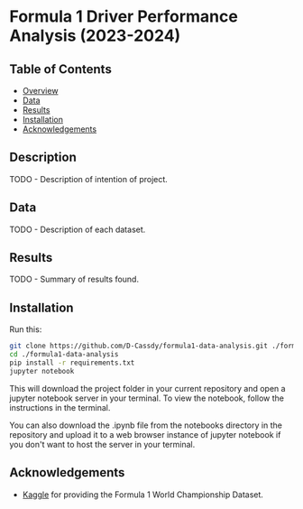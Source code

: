 # Formula 1 Driver Performance Analysis (2023-2024)

## Table of Contents

- [Overview](#Description)
- [Data](#Data)
- [Results](#Results)
- [Installation](Installation)
- [Acknowledgements](Acknowledgements)

## Description 
TODO - Description of intention of project.

## Data
TODO - Description of each dataset.

## Results
TODO - Summary of results found.

## Installation
Run this:
```bash
git clone https://github.com/D-Cassdy/formula1-data-analysis.git ./formula1-data-analysis
cd ./formula1-data-analysis
pip install -r requirements.txt
jupyter notebook
```
This will download the project folder in your current repository and open a jupyter notebook server in your terminal.
To view the notebook, follow the instructions in the terminal.  

You can also download the .ipynb file from the notebooks directory in the repository and upload it to a web browser
instance of jupyter notebook if you don't want to host the server in your terminal.

## Acknowledgements
- [Kaggle](https://www.kaggle.com/) for providing the Formula 1 World Championship Dataset.  
